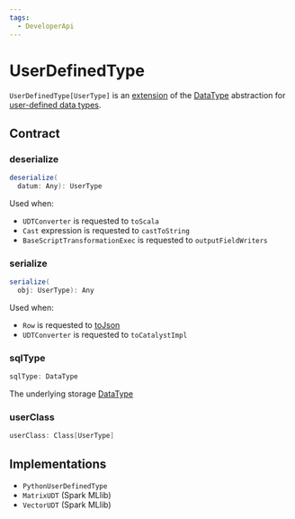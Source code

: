 ```yaml
---
tags:
  - DeveloperApi
---
```


# UserDefinedType

`UserDefinedType[UserType]` is an [extension](#contract) of the [DataType](DataType.md) abstraction for [user-defined data types](#implementations).

## Contract

### <span id="deserialize"> deserialize

```scala
deserialize(
  datum: Any): UserType
```

Used when:

* `UDTConverter` is requested to `toScala`
* `Cast` expression is requested to `castToString`
* `BaseScriptTransformationExec` is requested to `outputFieldWriters`

### <span id="serialize"> serialize

```scala
serialize(
  obj: UserType): Any
```

Used when:

* `Row` is requested to [toJson](../Row.md#toJson)
* `UDTConverter` is requested to `toCatalystImpl`

### <span id="sqlType"> sqlType

```scala
sqlType: DataType
```

The underlying storage [DataType](DataType.md)

### <span id="userClass"> userClass

```scala
userClass: Class[UserType]
```

## Implementations

* `PythonUserDefinedType`
* `MatrixUDT` (Spark MLlib)
* `VectorUDT` (Spark MLlib)
